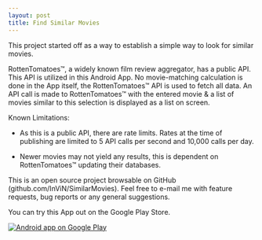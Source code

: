 ```yaml
---
layout: post
title: Find Similar Movies
---
```


This project started off as a way to establish a simple way to look for similar movies.

RottenTomatoes™, a widely known film review aggregator, has a public API. This API is utilized in this Android App. 
No movie-matching calculation is done in the App itself, the RottenTomatoes™ API is used to fetch all data. 
An API call is made to RottenTomatoes™ with the entered movie & a list of movies similar to this selection is displayed as a list on screen.

Known Limitations:
- As this is a public API, there are rate limits. Rates at the time of publishing are limited to 5 API calls per second and 10,000 calls per day.

- Newer movies may not yield any results, this is dependent on RottenTomatoes™ updating their databases.

This is an open source project browsable on GitHub (github.com/InViN/SimilarMovies). 
Feel free to e-mail me with feature requests, bug reports or any general suggestions.

You can try this App out on the Google Play Store.

<a href="https://play.google.com/store/apps/details?id=invin.com.similarmovies">
    <img alt="Android app on Google Play" src="https://developer.android.com/images/brand/en_app_rgb_wo_60.png" />
</a>
